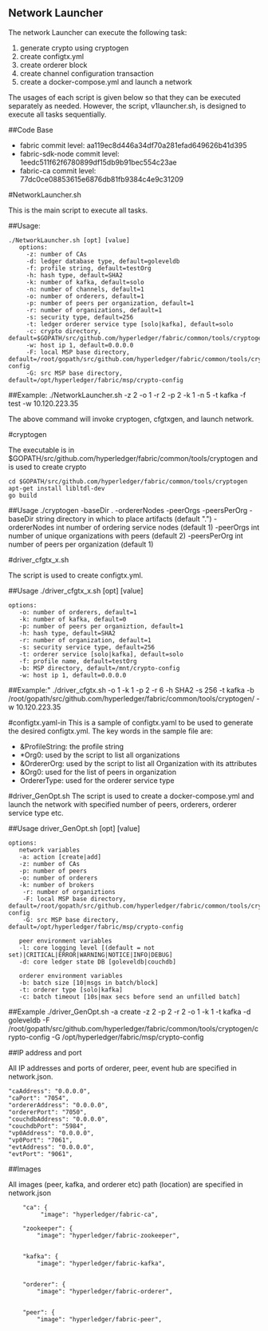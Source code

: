 Network Launcher
-------



The network Launcher can execute the following task:

1. generate crypto using cryptogen
2. create configtx.yml
3. create orderer block
4. create channel configuration transaction
5. create a docker-compose.yml and launch a network

The usages of each script is given below so that they can be executed separately as needed.  However, the script, v1launcher.sh, is designed to execute all tasks sequentially.

##Code Base

- fabric commit level: aa119ec8d446a34df70a281efad649626b41d395
- fabric-sdk-node commit level: 1eedc511f62f6780899df15db9b91bec554c23ae
- fabric-ca commit level: 77dc0ce08853615e6876db81fb9384c4e9c31209


#NetworkLauncher.sh

This is the main script to execute all tasks.


##Usage:

    ./NetworkLauncher.sh [opt] [value]
       options:
         -z: number of CAs
         -d: ledger database type, default=goleveldb
         -f: profile string, default=testOrg
         -h: hash type, default=SHA2
         -k: number of kafka, default=solo
         -n: number of channels, default=1
         -o: number of orderers, default=1
         -p: number of peers per organization, default=1
         -r: number of organizations, default=1
         -s: security type, default=256
         -t: ledger orderer service type [solo|kafka], default=solo
         -c: crypto directory, default=$GOPATH/src/github.com/hyperledger/fabric/common/tools/cryptogen
         -w: host ip 1, default=0.0.0.0
         -F: local MSP base directory, default=/root/gopath/src/github.com/hyperledger/fabric/common/tools/cryptogen/crypto-config
         -G: src MSP base directory, default=/opt/hyperledger/fabric/msp/crypto-config

    
##Example:
    ./NetworkLauncher.sh -z 2 -o 1 -r 2 -p 2 -k 1 -n 5 -t kafka -f test -w 10.120.223.35

The above command will invoke cryptogen, cfgtxgen, and launch network.

#cryptogen

The executable is in $GOPATH/src/github.com/hyperledger/fabric/common/tools/cryptogen and is used to create crypto

    cd $GOPATH/src/github.com/hyperledger/fabric/common/tools/cryptogen
    apt-get install libltdl-dev
    go build

##Usage
    ./cryptogen -baseDir . -ordererNodes <int> -peerOrgs <int> -peersPerOrg <int>
    -baseDir string
        directory in which to place artifacts (default ".")
    -ordererNodes int
        number of ordering service nodes (default 1)
    -peerOrgs int
        number of unique organizations with peers (default 2)
    -peersPerOrg int
        number of peers per organization (default 1)



#driver_cfgtx_x.sh

The script is used to create configtx.yml.

##Usage
    ./driver_cfgtx_x.sh [opt] [value] 

    options:
       -o: number of orderers, default=1
       -k: number of kafka, default=0
       -p: number of peers per organiztion, default=1
       -h: hash type, default=SHA2
       -r: number of organization, default=1
       -s: security service type, default=256
       -t: orderer service [solo|kafka], default=solo
       -f: profile name, default=testOrg
       -b: MSP directory, default=/mnt/crypto-config
       -w: host ip 1, default=0.0.0.0


##Example:"
    ./driver_cfgtx.sh -o 1 -k 1 -p 2 -r 6 -h SHA2 -s 256 -t kafka -b /root/gopath/src/github.com/hyperledger/fabric/common/tools/cryptogen/ -w 10.120.223.35



#configtx.yaml-in
This is a sample of configtx.yaml to be used to generate the desired configtx.yml. The key words in the sample file are:

+ &ProfileString: the profile string
+ *Org0: used by the script to list all organizations
+ &OrdererOrg: used by the script to list all Organization with its attributes
+ &Org0: used for the list of peers in organization
+ OrdererType: used for the orderer service type

#driver_GenOpt.sh
The script is used to create a docker-compose.yml and launch the network with specified number of peers, orderers, orderer service type etc.

##Usage
    driver_GenOpt.sh [opt] [value]

    options:
       network variables
       -a: action [create|add]
       -z: number of CAs
       -p: number of peers
       -o: number of orderers
       -k: number of brokers
        -r: number of organiztions
        -F: local MSP base directory, default=/root/gopath/src/github.com/hyperledger/fabric/common/tools/cryptogen/crypto-config
        -G: src MSP base directory, default=/opt/hyperledger/fabric/msp/crypto-config

       peer environment variables
       -l: core logging level [(default = not set)|CRITICAL|ERROR|WARNING|NOTICE|INFO|DEBUG]
       -d: core ledger state DB [goleveldb|couchdb]

       orderer environment variables
       -b: batch size [10|msgs in batch/block]
       -t: orderer type [solo|kafka]
       -c: batch timeout [10s|max secs before send an unfilled batch]


##Example
    ./driver_GenOpt.sh -a create -z 2 -p 2 -r 2 -o 1 -k 1 -t kafka -d goleveldb -F /root/gopath/src/github.com/hyperledger/fabric/common/tools/cryptogen/crypto-config -G /opt/hyperledger/fabric/msp/crypto-config


##IP address and port

All IP addresses and ports of orderer, peer, event hub are specified in network.json.

    "caAddress": "0.0.0.0",
    "caPort": "7054",
    "ordererAddress": "0.0.0.0",
    "ordererPort": "7050",
    "couchdbAddress": "0.0.0.0",
    "couchdbPort": "5984",
    "vp0Address": "0.0.0.0",
    "vp0Port": "7061",
    "evtAddress": "0.0.0.0",
    "evtPort": "9061",


##Images

All images (peer, kafka, and orderer etc) path (location) are specified in network.json

        "ca": {
             "image": "hyperledger/fabric-ca",

        "zookeeper": {
            "image": "hyperledger/fabric-zookeeper",


        "kafka": {
            "image": "hyperledger/fabric-kafka",


        "orderer": {
            "image": "hyperledger/fabric-orderer",


        "peer": {
            "image": "hyperledger/fabric-peer",



